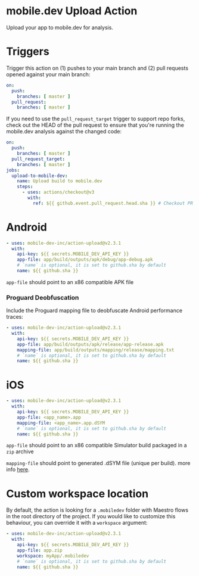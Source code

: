 # mobile.dev Upload Action

Upload your app to mobile.dev for analysis.

# Triggers

Trigger this action on (1) pushes to your main branch and (2) pull requests opened against your main branch:


```yaml
on:
  push:
    branches: [ master ]
  pull_request:
    branches: [ master ]
```

If you need to use the `pull_request_target` trigger to support repo forks, check out the HEAD of the pull request to ensure that you're running the mobile.dev analysis against the changed code:

```yaml
on:
  push:
    branches: [ master ]
  pull_request_target:
    branches: [ master ]
jobs:
  upload-to-mobile-dev:
    name: Upload build to mobile.dev
    steps:
      - uses: actions/checkout@v3
        with:
          ref: ${{ github.event.pull_request.head.sha }} # Checkout PR HEAD
```

# Android

```yaml
- uses: mobile-dev-inc/action-upload@v2.3.1
  with:
    api-key: ${{ secrets.MOBILE_DEV_API_KEY }}
    app-file: app/build/outputs/apk/debug/app-debug.apk
    # `name` is optional, it is set to github.sha by default
    name: ${{ github.sha }} 
```

`app-file` should point to an x86 compatible APK file

### Proguard Deobfuscation

Include the Proguard mapping file to deobfuscate Android performance traces:

```yaml
- uses: mobile-dev-inc/action-upload@v2.3.1
  with:
    api-key: ${{ secrets.MOBILE_DEV_API_KEY }}
    app-file: app/build/outputs/apk/release/app-release.apk
    mapping-file: app/build/outputs/mapping/release/mapping.txt
    # `name` is optional, it is set to github.sha by default
    name: ${{ github.sha }} 
```

# iOS

```yaml
- uses: mobile-dev-inc/action-upload@v2.3.1
  with:
    api-key: ${{ secrets.MOBILE_DEV_API_KEY }}
    app-file: <app_name>.app
    mapping-file: <app_name>.app.dSYM
    # `name` is optional, it is set to github.sha by default
    name: ${{ github.sha }} 
```

`app-file` should point to an x86 compatible Simulator build packaged in a `zip` archive

`mapping-file` should point to generated .dSYM file (unique per build). more info [here](https://developer.apple.com/documentation/xcode/building-your-app-to-include-debugging-information). 

# Custom workspace location

By default, the action is looking for a `.mobiledev` folder with Maestro flows in the root directory of the project. If you would like to customize this behaviour, you can override it with a `workspace` argument:

```yaml
- uses: mobile-dev-inc/action-upload@v2.3.1
  with:
    api-key: ${{ secrets.MOBILE_DEV_API_KEY }}
    app-file: app.zip
    workspace: myApp/.mobiledev
    # `name` is optional, it is set to github.sha by default    
    name: ${{ github.sha }} 
```
